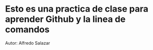 <h1> Esto es una practica de clase para aprender Github y la linea de comandos </h1>

<p> Autor: Alfredo Salazar </p>